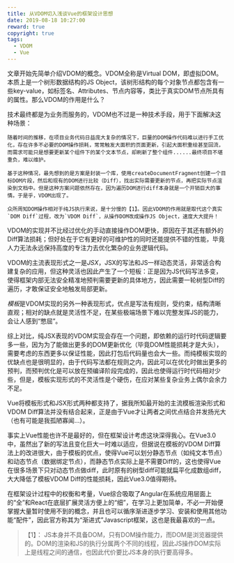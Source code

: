 ```yaml
---
title: 从VDOM切入浅谈Vue的框架设计思想
date: 2019-08-18 10:27:00
reward: true
copyright: true
tags: 
  - VDOM
  - Vue
---
```


文章开始先简单介绍VDOM的概念。VDOM全称是Virtual DOM，即虚拟DOM。本质上是一个树形数据结构的JS Object，该树形结构的每个对象节点都包含有一些key-value，如标签名、Attributes、节点内容等，类比于真实DOM节点所具有的属性。那么VDOM的作用是什么？

技术最终都是为业务而服务的，VDOM也不过是一种技术手段，用于下面解决这种场景：

    随着时间的推移，在项目业务代码日益庞大复杂的情况下，巨量的DOM操作代码难以进行手工优化，存在许多不必要的DOM操作损耗，常常触发大面积的页面更新，引起大面积重绘甚至回流，而需求可能只是想要更新某个组件下的某个文本节点，却刷新了整个组件......最终项目不堪重负，难以维护。

    基于这种情况，最先想到的是方案是封装一个库，使用createDocumentFragment创建一个目标DOM片段，然后和现有的DOM进行比较（Diff），找出实际需要更新的节点，再把实际节点渲染到文档中。但是这种方案问题依然存在，因为遍历DOM进行diff本身就是一个开销巨大的事情。于是乎，VDOM出现了。

    众所周知DOM操作相对于纯JS执行来说，是十分慢的【1】。因此VDOM的作用就是取代这个真实`DOM Diff`过程，改为`VDOM Diff`，从操作DOM改成操作JS Object，速度大大提升！


VDOM的实现并不比经过优化的手动直接操作DOM更快，原因在于其还有额外的Diff算法损耗；但好处在于它有更好的可维护性的同时还能提供不错的性能，毕竟人力无法永远保持高度的专注力去优化繁杂的业务逻辑代码。

<!-- more -->

VDOM的主流表现形式之一是*JSX*，JSX的写法和JS一样动态灵活，非常适合构建复杂的应用，但这种灵活也因此产生了一个短板：正是因为JS代码写法多变，使得框架内部无法安全精准地预判需要更新的具体地方，因此需要一轮树型Diff的遍历，才敢保证安全地触发局部更新。

*模板*是VDOM实现的另外一种表现形式，优点是写法有规则，受约束，结构清晰直观；相对的缺点就是灵活性不足，在某些极端场景下难以完整发挥JS的能力，会让人感到“憋屈”。

综上对比，纯JSX表现的VDOM实现会存在一个问题，即依赖的运行时代码逻辑要多一些，因为为了能做出更多的DOM更新优化（毕竟DOM性能损耗才是大头），需要考虑的东西更多以保证性能，因此打包后代码量也会大一些。而纯模板实现的优缺点也是很明显的，由于代码写法都在规则之内，因此可以在优化时做出更多的预判，而预判优化是可以放在预编译阶段完成的，因此也使得运行时代码相对少些，但是，模板实现形式的不灵活性是个硬伤，在应对某些复杂业务上偶尔会余力不足。

Vue将模板形式和JSX形式两种都支持了，据我所知最开始的主流模板渲染形式和VDOM Diff算法并没有结合起来，正是由于Vue才让两者之间优点结合并发扬光大（也有可能是我孤陋寡闻…）。

事实上Vue性能也许不是最好的，但在框架设计考虑这块深得我心。在Vue3.0中，虽然出了新的写法且变化巨大一时难以适应，但据说在模板的VDOM Diff算法上的改进很大，由于模板的优点，使得Vue可以划分静态节点（如纯文本节点）和动态节点（数据绑定节点），而静态节点实际上是不需要Diff的，这也使得Vue在很多场景下只对动态节点做diff，此时原有的树型diff可能就扁平化成数组diff，大大降低了模板VDOM Diff的性能损耗，因此Vue3.0值得期待。

在框架设计过程中的权衡和考量，Vue综合吸取了Angular在系统应用层面上的“全”和React在底层扩展灵活方便上的“细”，在学习上更加简单，不必一开始便掌握大量暂时使用不到的概念，并且也可以循序渐进逐步学习、安装和使用其他功能“配件”，因此官方称其为“渐进式”Javascript框架，这也是我最喜欢的一点。


> 【1】： JS本身并不具备DOM，只有DOM操作能力，而DOM是浏览器提供的。DOM的渲染和JS的执行分属两个不同的线程，因此JS操作DOM实际上是线程之间的通信，也因此代价要比JS本身的执行要高得多。